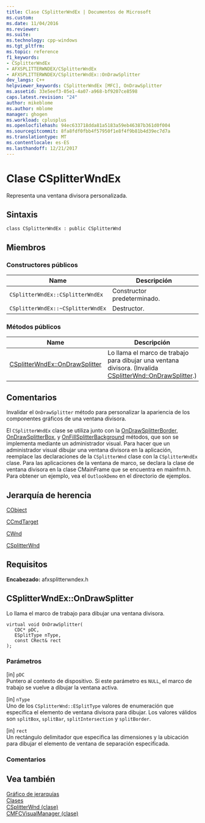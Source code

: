 ```yaml
---
title: Clase CSplitterWndEx | Documentos de Microsoft
ms.custom: 
ms.date: 11/04/2016
ms.reviewer: 
ms.suite: 
ms.technology: cpp-windows
ms.tgt_pltfrm: 
ms.topic: reference
f1_keywords:
- CSplitterWndEx
- AFXSPLITTERWNDEX/CSplitterWndEx
- AFXSPLITTERWNDEX/CSplitterWndEx::OnDrawSplitter
dev_langs: C++
helpviewer_keywords: CSplitterWndEx [MFC], OnDrawSplitter
ms.assetid: 33e5eef3-05e1-4a07-a968-bf9207ce8598
caps.latest.revision: "24"
author: mikeblome
ms.author: mblome
manager: ghogen
ms.workload: cplusplus
ms.openlocfilehash: 94ec633718dda81a5183a59eb46387b361d0f004
ms.sourcegitcommit: 8fa8fdf0fbb4f57950f1e8f4f9b81b4d39ec7d7a
ms.translationtype: MT
ms.contentlocale: es-ES
ms.lasthandoff: 12/21/2017
---
```

# <a name="csplitterwndex-class"></a>Clase CSplitterWndEx



Representa una ventana divisora personalizada.  
  
## <a name="syntax"></a>Sintaxis  
  
```  
class CSplitterWndEx : public CSplitterWnd  
```  
  
## <a name="members"></a>Miembros  
  
### <a name="public-constructors"></a>Constructores públicos  
  
|Name|Descripción|  
|----------|-----------------|  
|`CSplitterWndEx::CSplitterWndEx`|Constructor predeterminado.|  
|`CSplitterWndEx::~CSplitterWndEx`|Destructor.|  
  
### <a name="public-methods"></a>Métodos públicos  
  
|Name|Descripción|  
|----------|-----------------|  
|[CSplitterWndEx::OnDrawSplitter](#ondrawsplitter)|Lo llama el marco de trabajo para dibujar una ventana divisora. (Invalida [CSplitterWnd::OnDrawSplitter](csplitterwnd-class.md#ondrawsplitter).)|  
  
## <a name="remarks"></a>Comentarios  
 Invalidar el `OnDrawSplitter` método para personalizar la apariencia de los componentes gráficos de una ventana divisora.  
  
 El `CSplitterWndEx` clase se utiliza junto con la [OnDrawSplitterBorder](cmfcvisualmanager-class.md#ondrawsplitterborder), [OnDrawSplitterBox](cmfcvisualmanager-class.md#ondrawsplitterbox), y [OnFillSplitterBackground](cmfcvisualmanager-class.md#onfillsplitterbackground) métodos, que son se implementa mediante un administrador visual. Para hacer que un administrador visual dibujar una ventana divisora en la aplicación, reemplace las declaraciones de la `CSplitterWnd` clase con la `CSplitterWndEx` clase. Para las aplicaciones de la ventana de marco, se declara la clase de ventana divisora en la clase CMainFrame que se encuentra en mainfrm.h. Para obtener un ejemplo, vea el `OutlookDemo` en el directorio de ejemplos.  
  
## <a name="inheritance-hierarchy"></a>Jerarquía de herencia  
 [CObject](cobject-class.md)  
  
 [CCmdTarget](ccmdtarget-class.md)  
  
 [CWnd](cwnd-class.md)  
  
 [CSplitterWnd](csplitterwnd-class.md)  
   
## <a name="requirements"></a>Requisitos  
 **Encabezado:** afxsplitterwndex.h  
  
##  <a name="ondrawsplitter"></a>CSplitterWndEx::OnDrawSplitter  
 Lo llama el marco de trabajo para dibujar una ventana divisora.  
  
```  
virtual void OnDrawSplitter(  
   CDC* pDC,  
   ESplitType nType,  
   const CRect& rect   
);  
```  
  
### <a name="parameters"></a>Parámetros  
 [in] `pDC`  
 Puntero al contexto de dispositivo. Si este parámetro es `NULL`, el marco de trabajo se vuelve a dibujar la ventana activa.  
  
 [in] `nType`  
 Uno de los `CSplitterWnd::ESplitType` valores de enumeración que especifica el elemento de ventana divisora para dibujar. Los valores válidos son `splitBox`, `splitBar`, `splitIntersection` y `splitBorder`.  
  
 [in] `rect`  
 Un rectángulo delimitador que especifica las dimensiones y la ubicación para dibujar el elemento de ventana de separación especificada.  
  
### <a name="remarks"></a>Comentarios  
  
## <a name="see-also"></a>Vea también  
 [Gráfico de jerarquías](../hierarchy-chart.md)   
 [Clases](mfc-classes.md)   
 [CSplitterWnd (clase)](csplitterwnd-class.md)   
 [CMFCVisualManager (clase)](cmfcvisualmanager-class.md)